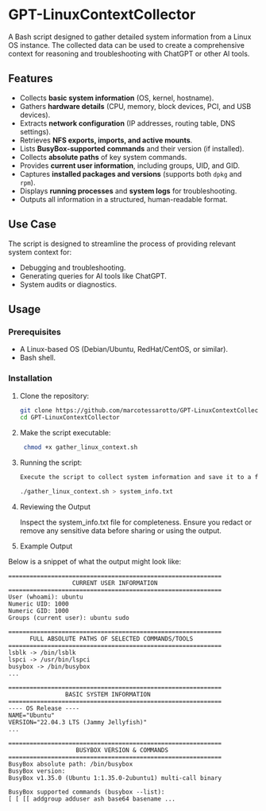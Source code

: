 # GPT-LinuxContextCollector

A Bash script designed to gather detailed system information from a Linux OS instance. The collected data can be used to create a comprehensive context for reasoning and troubleshooting with ChatGPT or other AI tools.

## Features

- Collects **basic system information** (OS, kernel, hostname).
- Gathers **hardware details** (CPU, memory, block devices, PCI, and USB devices).
- Extracts **network configuration** (IP addresses, routing table, DNS settings).
- Retrieves **NFS exports, imports, and active mounts**.
- Lists **BusyBox-supported commands** and their version (if installed).
- Collects **absolute paths** of key system commands.
- Provides **current user information**, including groups, UID, and GID.
- Captures **installed packages and versions** (supports both `dpkg` and `rpm`).
- Displays **running processes** and **system logs** for troubleshooting.
- Outputs all information in a structured, human-readable format.

## Use Case

The script is designed to streamline the process of providing relevant system context for:
- Debugging and troubleshooting.
- Generating queries for AI tools like ChatGPT.
- System audits or diagnostics.

## Usage

### Prerequisites

- A Linux-based OS (Debian/Ubuntu, RedHat/CentOS, or similar).
- Bash shell.

### Installation

1. Clone the repository:
   ```bash
   git clone https://github.com/marcotessarotto/GPT-LinuxContextCollector
   cd GPT-LinuxContextCollector

2. Make the script executable:
   ```bash
    chmod +x gather_linux_context.sh
3. Running the script:
   ```bash
   Execute the script to collect system information and save it to a file:

   ./gather_linux_context.sh > system_info.txt

4. Reviewing the Output

   Inspect the system_info.txt file for completeness. Ensure you redact or remove any sensitive data before sharing or using the output.

5. Example Output

Below is a snippet of what the output might look like:

    ============================================================
                      CURRENT USER INFORMATION
    ============================================================
    User (whoami): ubuntu
    Numeric UID: 1000
    Numeric GID: 1000
    Groups (current user): ubuntu sudo
    
    ============================================================
          FULL ABSOLUTE PATHS OF SELECTED COMMANDS/TOOLS
    ============================================================
    lsblk -> /bin/lsblk
    lspci -> /usr/bin/lspci
    busybox -> /bin/busybox
    ...
    
    ============================================================
                    BASIC SYSTEM INFORMATION
    ============================================================
    ---- OS Release ----
    NAME="Ubuntu"
    VERSION="22.04.3 LTS (Jammy Jellyfish)"
    ...
    
    ============================================================
                       BUSYBOX VERSION & COMMANDS
    ============================================================
    BusyBox absolute path: /bin/busybox
    BusyBox version:
    BusyBox v1.35.0 (Ubuntu 1:1.35.0-2ubuntu1) multi-call binary
    
    BusyBox supported commands (busybox --list):
    [ [ [[ addgroup adduser ash base64 basename ...
